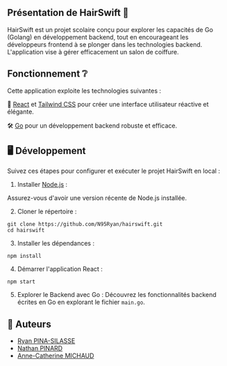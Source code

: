 ## Présentation de HairSwift 💈

HairSwift est un projet scolaire conçu pour explorer les capacités de Go (Golang) en développement backend, tout en encourageant les développeurs frontend à se plonger dans les technologies backend. 
L'application vise à gérer efficacement un salon de coiffure.


## Fonctionnement ❔

Cette application exploite les technologies suivantes :

🚀 [React](https://react.dev/) et [Tailwind CSS](https://tailwindcss.com/) pour créer une interface utilisateur réactive et élégante.

🛠 [Go](https://go.dev/) pour un développement backend robuste et efficace.

## 🖥️ Développement
Suivez ces étapes pour configurer et exécuter le projet HairSwift en local :

   1. Installer [Node.js](https://nodejs.org/en) :

Assurez-vous d'avoir une version récente de Node.js installée.


   2. Cloner le répertoire :
 ```
git clone https://github.com/N95Ryan/hairswift.git
cd hairswift
```

3. Installer les dépendances :
```
npm install
```

4. Démarrer l'application React :
```
npm start
 ```
5. Explorer le Backend avec Go :
   Découvrez les fonctionnalités backend écrites en Go en explorant le fichier `main.go`.

## 👥 Auteurs
- [Ryan PINA-SILASSE](https://github.com/N95Ryan)
- [Nathan PINARD](https://github.com/YOUGBOY95)
- [Anne-Catherine MICHAUD](https://github.com/annemhd)